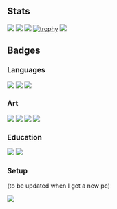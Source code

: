 ## Stats
![](http://github-profile-summary-cards.vercel.app/api/cards/profile-details?username=SunbroJedi&theme=dracula)
![](http://github-profile-summary-cards.vercel.app/api/cards/stats?username=SunbroJedi&theme=dracula) ![](http://github-profile-summary-cards.vercel.app/api/cards/productive-time?username=SunbroJedi&theme=dracula&utcOffset=-5)
[![trophy](https://github-profile-trophy.vercel.app/?username=sunbrojedi&theme=dracula&no-frame=true&margin-w=10&margin-h=10)](https://github.com/ryo-ma/github-profile-trophy)
![](https://github-readme-stats.vercel.app/api/top-langs/?username=sunbrojedi&theme=dracula&langs_count=15)

## Badges
### Languages
![](https://img.shields.io/badge/HTML5-E34F26?style=for-the-badge&logo=html5&logoColor=white) ![](https://img.shields.io/badge/JavaScript-323330?style=for-the-badge&logo=javascript&logoColor=F7DF1E) ![](https://img.shields.io/badge/Python-FFD43B?style=for-the-badge&logo=python&logoColor=blue)

### Art
![](https://img.shields.io/badge/blender-%23F5792A.svg?style=for-the-badge&logo=blender&logoColor=white) ![](https://img.shields.io/badge/gimp-5C5543?style=for-the-badge&logo=gimp&logoColor=white) ![](https://img.shields.io/badge/Inkscape-000000?style=for-the-badge&logo=Inkscape&logoColor=white) ![](https://img.shields.io/badge/Krita-203759?style=for-the-badge&logo=krita&logoColor=EEF37B)

### Education
![](https://img.shields.io/badge/freecodecamp-27273D?style=for-the-badge&logo=freecodecamp&logoColor=white) ![](https://img.shields.io/badge/YouTube-FF0000?style=for-the-badge&logo=youtube&logoColor=white)

### Setup
(to be updated when I get a new pc)

![](https://img.shields.io/badge/Arch_Linux-1793D1?style=for-the-badge&logo=arch-linux&logoColor=white)
